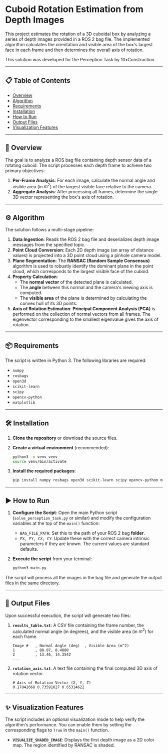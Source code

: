 # Cuboid Rotation Estimation from Depth Images

This project estimates the rotation of a 3D cuboidal box by analyzing a series of depth images provided in a ROS 2 bag file. The implemented algorithm calculates the orientation and visible area of the box's largest face in each frame and then determines the overall axis of rotation.

This solution was developed for the Perception Task by 10xConstruction.

---

## 📋 Table of Contents

- [Overview](#-overview)
- [Algorithm](#-algorithm)
- [Requirements](#-requirements)
- [Installation](#-installation)
- [How to Run](#-how-to-run)
- [Output Files](#-output-files)
- [Visualization Features](#-visualization-features)

---

## 📖 Overview

The goal is to analyze a ROS bag file containing depth sensor data of a rotating cuboid. The script processes each depth frame to achieve two primary objectives:

1.  **Per-Frame Analysis**: For each image, calculate the normal angle and visible area (in $m^2$) of the largest visible face relative to the camera.
2.  **Aggregate Analysis**: After processing all frames, determine the single 3D vector representing the box's axis of rotation.

---

## ⚙️ Algorithm

The solution follows a multi-stage pipeline:

1.  **Data Ingestion**: Reads the ROS 2 bag file and deserializes depth image messages from the specified topic.
2.  **Point Cloud Conversion**: Each 2D depth image (an array of distance values) is projected into a 3D point cloud using a pinhole camera model.
3.  **Plane Segmentation**: The **RANSAC (Random Sample Consensus)** algorithm is used to robustly identify the dominant plane in the point cloud, which corresponds to the largest visible face of the cuboid.
4.  **Property Calculation**:
    - The **normal vector** of the detected plane is calculated.
    - The **angle** between this normal and the camera's viewing axis is computed.
    - The **visible area** of the plane is determined by calculating the convex hull of its 3D points.
5.  **Axis of Rotation Estimation**: **Principal Component Analysis (PCA)** is performed on the collection of normal vectors from all frames. The eigenvector corresponding to the smallest eigenvalue gives the axis of rotation.

---

## 📦 Requirements

The script is written in Python 3. The following libraries are required:

- `numpy`
- `rosbags`
- `open3d`
- `scikit-learn`
- `scipy`
- `opencv-python`
- `matplotlib`

---

## 🛠️ Installation

1.  **Clone the repository** or download the source files.

2.  **Create a virtual environment** (recommended):
    ```bash
    python3 -m venv venv
    source venv/bin/activate
    ```

3.  **Install the required packages**:
    ```bash
    pip install numpy rosbags open3d scikit-learn scipy opencv-python matplotlib
    ```

---

## ▶️ How to Run

1.  **Configure the Script**: Open the main Python script (`solve_perception_task.py` or similar) and modify the configuration variables at the top of the `main()` function:
    - `BAG_FILE_PATH`: Set this to the path of your ROS 2 bag **folder**.
    - `FX, FY, CX, CY`: Update these with the correct camera intrinsic parameters if they are known. The current values are standard defaults.

2.  **Execute the script** from your terminal:
    ```bash
    python3 main.py
    ```

The script will process all the images in the bag file and generate the output files in the same directory.

---

## 📄 Output Files

Upon successful execution, the script will generate two files:

1.  **`results_table.txt`**: A CSV file containing the frame number, the calculated normal angle (in degrees), and the visible area (in $m^2$) for each frame.

    ```
    Image #   , Normal Angle (deg)  , Visible Area (m^2)
    1         , 88.07, 8.4880
    2         , 13.46, 14.3542
    ...
    ```

2.  **`rotation_axis.txt`**: A text file containing the final computed 3D axis of rotation vector.

    ```
    # Axis of Rotation Vector (X, Y, Z)
    0.17842668 0.73591027 0.65314622
    ```

---

## ✨ Visualization Features

The script includes an optional visualization mode to help verify the algorithm's performance. You can enable them by setting the corresponding flags to `True` in the `main()` function.

- **`VISUALIZE_SHADED_IMAGE`**: Displays the first depth image as a 2D color map. The region identified by RANSAC is shaded.

